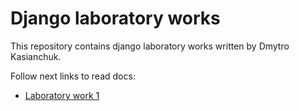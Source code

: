 # Django laboratory works

This repository contains django laboratory works written by Dmytro Kasianchuk.
 
Follow next links to read docs:

- [Laboratory work 1](https://docs.google.com/document/d/1IM5TF12yZhiOTPCUL-wpQOHK-v53Me1ln2DFjwdwmlM/)
